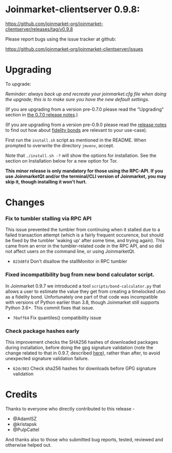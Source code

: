 Joinmarket-clientserver 0.9.8:
=================

<https://github.com/joinmarket-org/joinmarket-clientserver/releases/tag/v0.9.8>

Please report bugs using the issue tracker at github:

<https://github.com/joinmarket-org/joinmarket-clientserver/issues>


Upgrading
=========

To upgrade:

*Reminder: always back up and recreate your joinmarket.cfg file when doing the upgrade; this is to make sure you have the new default settings.*

(If you are upgrading from a version pre-0.7.0 please read the "Upgrading" section in [the 0.7.0 release notes](https://github.com/JoinMarket-Org/joinmarket-clientserver/blob/master/docs/release-notes/release-notes-0.7.0.md).)

(If you are upgrading from a version pre-0.9.0 please read the [release notes](https://github.com/JoinMarket-Org/joinmarket-clientserver/blob/master/docs/release-notes/release-notes-0.9.0.md) to find out how about [fidelity bonds](../fidelity-bonds.md) are relevant to your use-case).

First run the `install.sh` script as mentioned in the README. When prompted to overwrite the directory `jmvenv`, accept.

Note that `./install.sh -?` will show the options for installation. See the section on Installation below for a new option for Tor.

**This minor release is only mandatory for those using the RPC-API. If you use JoinmarketQt and/or the terminal/CLI version of Joinmarket, you may skip it, though installing it won't hurt.**

Changes
===============

### Fix to tumbler stalling via RPC API

This issue prevented the tumbler from continuing when it stalled due to a failed transaction attempt (which is a fairly frequent occurence, but should be fixed by the tumbler 'waking up' after some time, and trying again). This came from an error in the tumbler-related code in the RPC API, and so did not affect users on the command line, or using JoinmarketQt.

* `823d8fd` Don't disallow the stallMonitor in RPC tumbler

### Fixed incompatibility bug from new bond calculator script.

In Joinmarket 0.9.7 we introduced a tool `scripts/bond-calculator.py` that allows a user to estimate the value they get from creating a timelocked utxo as a fidelity bond. Unfortunately one part of that code was incompatible with versions of Python earlier than 3.8, though Joinmarket still supports Python 3.6+. This commit fixes that issue.

* `70aff64` Fix quantiles() compatibility issue

### Check package hashes early

This improvement checks the SHA256 hashes of downloaded packages during installation, before doing the gpg signature validation (note the change related to that in 0.9.7, described [here](https://github.com/JoinMarket-Org/joinmarket-clientserver/blob/master/docs/release-notes/release-notes-0.9.7.md#installation)), rather than after, to avoid unexpected signature validation failure.

* `62dc983` Check sha256 hashes for downloads before GPG signature validation


Credits
=======

Thanks to everyone who directly contributed to this release -

- @AdamISZ
- @kristapsk
- @PulpCattel


And thanks also to those who submitted bug reports, tested, reviewed and otherwise helped out.
